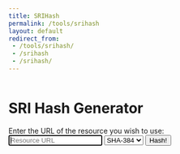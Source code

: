 ```yaml
---
title: SRIHash
permalink: /tools/srihash
layout: default
redirect_from:
 - /tools/srihash/
 - /srihash
 - /srihash/
---
```

<script src="/static/js/clipboard.js" defer=""></script>
<script src="/static/js/srihash.js" defer=""></script>
<pre id="for-copy"></pre>
<div id="app" class="container">
    <div class="container" id="sriAppContainer">
        <div id="sri-app">
        <h1>SRI Hash Generator</h1>
        <label for="url">Enter the URL of the resource you wish to use:</label>
        <form id="sri-form" action="#">
            <input id="url" name="url" type="url" value="" placeholder="Resource URL" required="" autofocus="" spellcheck="false">
            <select id="sriHash" type="select">
            <option value="sha256">SHA-256</option>
            <option value="sha384" selected="">SHA-384</option>
            <option value="sha512">SHA-512</option>
            </select>
            <input id="sriSubmit" type="submit" value="Hash!">
        </form>
        <pre id="sri-snippet" name="sriSnippet"></pre>
        <div id="sri-error"></div>
        </div>
    </div>
</div>